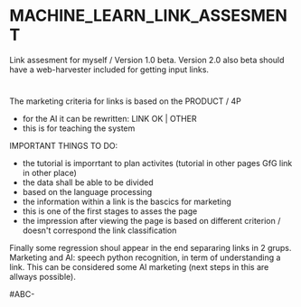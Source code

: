 # MACHINE_LEARN_LINK_ASSESMENT
Link assesment for myself / Version 1.0 beta.
Version 2.0 also beta should have a web-harvester included for getting input links.
#
The marketing criteria for links is based on the PRODUCT / 4P
- for the AI it can be rewritten: LINK OK | OTHER
- this is for teaching the system

IMPORTANT THINGS TO DO:
- the tutorial is imporrtant to plan activites (tutorial in other pages GfG link in other place)
- the data shall be able to be divided
- based on the language processing
- the information within a link is the bascics for marketing
- this is one of the first stages to asses the page
- the impression after viewing the page is based on different criterion / doesn't correspond the link classification

Finally some regression shoul appear in the end separaring links in 2 grups.
Marketing and AI: speech python recognition, in term of understanding a link.
This can be considered some AI marketing (next steps in this are allways possible).

#ABC-
